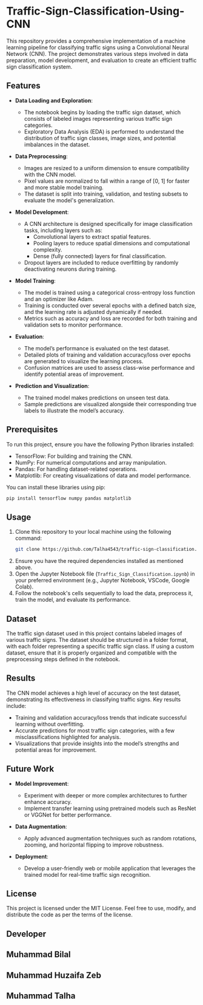 # Traffic-Sign-Classification-Using-CNN

This repository provides a comprehensive implementation of a machine learning pipeline for classifying traffic signs using a Convolutional Neural Network (CNN). The project demonstrates various steps involved in data preparation, model development, and evaluation to create an efficient traffic sign classification system. 

## Features
- **Data Loading and Exploration**:
  - The notebook begins by loading the traffic sign dataset, which consists of labeled images representing various traffic sign categories.
  - Exploratory Data Analysis (EDA) is performed to understand the distribution of traffic sign classes, image sizes, and potential imbalances in the dataset.

- **Data Preprocessing**:
  - Images are resized to a uniform dimension to ensure compatibility with the CNN model.
  - Pixel values are normalized to fall within a range of [0, 1] for faster and more stable model training.
  - The dataset is split into training, validation, and testing subsets to evaluate the model's generalization.

- **Model Development**:
  - A CNN architecture is designed specifically for image classification tasks, including layers such as:
    - Convolutional layers to extract spatial features.
    - Pooling layers to reduce spatial dimensions and computational complexity.
    - Dense (fully connected) layers for final classification.
  - Dropout layers are included to reduce overfitting by randomly deactivating neurons during training.

- **Model Training**:
  - The model is trained using a categorical cross-entropy loss function and an optimizer like Adam.
  - Training is conducted over several epochs with a defined batch size, and the learning rate is adjusted dynamically if needed.
  - Metrics such as accuracy and loss are recorded for both training and validation sets to monitor performance.

- **Evaluation**:
  - The model’s performance is evaluated on the test dataset.
  - Detailed plots of training and validation accuracy/loss over epochs are generated to visualize the learning process.
  - Confusion matrices are used to assess class-wise performance and identify potential areas of improvement.

- **Prediction and Visualization**:
  - The trained model makes predictions on unseen test data.
  - Sample predictions are visualized alongside their corresponding true labels to illustrate the model’s accuracy.

## Prerequisites
To run this project, ensure you have the following Python libraries installed:
- TensorFlow: For building and training the CNN.
- NumPy: For numerical computations and array manipulation.
- Pandas: For handling dataset-related operations.
- Matplotlib: For creating visualizations of data and model performance.

You can install these libraries using pip:
```bash
pip install tensorflow numpy pandas matplotlib
```

## Usage
1. Clone this repository to your local machine using the following command:
   ```bash
   git clone https://github.com/Talha4543/traffic-sign-classification.git
   ```
2. Ensure you have the required dependencies installed as mentioned above.
3. Open the Jupyter Notebook file (`Traffic_Sign_Classification.ipynb`) in your preferred environment (e.g., Jupyter Notebook, VSCode, Google Colab).
4. Follow the notebook's cells sequentially to load the data, preprocess it, train the model, and evaluate its performance.

## Dataset
The traffic sign dataset used in this project contains labeled images of various traffic signs. The dataset should be structured in a folder format, with each folder representing a specific traffic sign class. If using a custom dataset, ensure that it is properly organized and compatible with the preprocessing steps defined in the notebook.

## Results
The CNN model achieves a high level of accuracy on the test dataset, demonstrating its effectiveness in classifying traffic signs. Key results include:
- Training and validation accuracy/loss trends that indicate successful learning without overfitting.
- Accurate predictions for most traffic sign categories, with a few misclassifications highlighted for analysis.
- Visualizations that provide insights into the model’s strengths and potential areas for improvement.

## Future Work
- **Model Improvement**:
  - Experiment with deeper or more complex architectures to further enhance accuracy.
  - Implement transfer learning using pretrained models such as ResNet or VGGNet for better performance.

- **Data Augmentation**:
  - Apply advanced augmentation techniques such as random rotations, zooming, and horizontal flipping to improve robustness.

- **Deployment**:
  - Develop a user-friendly web or mobile application that leverages the trained model for real-time traffic sign recognition.

## License
This project is licensed under the MIT License. Feel free to use, modify, and distribute the code as per the terms of the license.

## Developer
## Muhammad Bilal
## Muhammad Huzaifa Zeb
## Muhammad Talha
